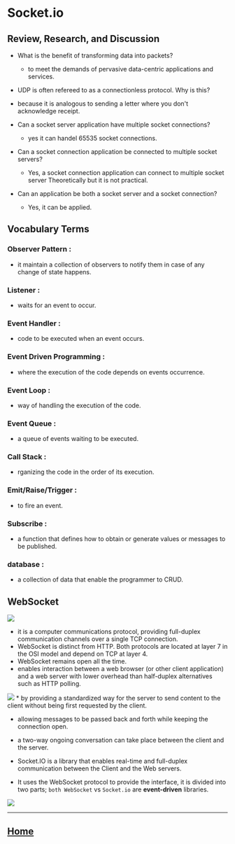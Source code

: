 #  Socket.io
## Review, Research, and Discussion
* What is the benefit of transforming data into packets?
  * to meet the demands of pervasive data-centric applications and services.

* UDP is often refereed to as a connectionless protocol. Why is this?
 * because it is analogous to sending a letter where you don't acknowledge receipt.
  

* Can a socket server application have multiple socket connections?
  * yes it can  handel 65535 socket connections.


* Can a socket connection application be connected to multiple socket servers?
  *  Yes, a socket connection application can connect to multiple socket server Theoretically but it is not practical.

* Can an application be both a socket server and a socket connection?
  *   Yes, it can be applied.



## Vocabulary Terms

### Observer Pattern :
* it maintain a collection of observers to notify them in case of any change of state happens. 
### Listener :
* waits for an event to occur.
### Event Handler :
* code to be executed when an event occurs.

### Event Driven Programming :
* where the execution of the code depends on events occurrence.
### Event Loop :
* way of handling the execution of the code.
### Event Queue :
* a queue of events waiting to be executed.
### Call Stack :
* rganizing the code in the order of its execution.
### Emit/Raise/Trigger :
* to fire an event.
### Subscribe :
* a function that defines how to obtain or generate values or messages to be published.
### database :
* a collection of data that enable the programmer to CRUD.


## WebSocket
<img src ="https://miro.medium.com/max/2792/1*tWm33yhceKIL22QqOORu2w.png">

* it is a computer communications protocol, providing full-duplex communication channels over a single TCP connection.
* WebSocket is distinct from HTTP. Both protocols are located at layer 7 in the OSI model and depend on TCP at layer 4.
* WebSocket remains open all the time.
*  enables interaction between a web browser (or other client application) and a web server with lower overhead than half-duplex alternatives such as HTTP polling.

<img src ="https://www.websocket.org/img/websocket-architecture.jpg">
* by providing a standardized way for the server to send content to the client without being first requested by the client.

* allowing messages to be passed back and forth while keeping the connection open.

* a two-way ongoing conversation can take place between the client and the server.

* Socket.IO is a library that enables real-time and full-duplex communication between the Client and the Web servers. 
* It uses the WebSocket protocol to provide the interface, it is divided into two parts; `both WebSocket` vs `Socket.io` are **event-driven** libraries.

<img src ="https://socket.io/images/rooms2.png">





*****************************************************************

## [ Home ](https://reem-alqurm.github.io/ReadingNotes/)